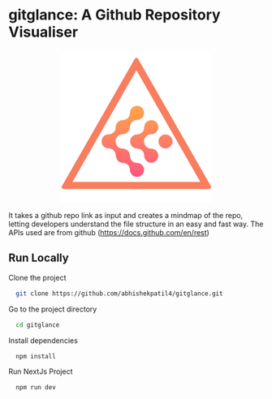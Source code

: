 # gitglance: A Github Repository Visualiser

<div align="center">
  <img src="public/gg_logo/fifth_light.png" height="300">
</div>

It takes a github repo link as input and creates a mindmap of the repo, letting developers understand the file structure in an easy and fast way. The APIs used are from github (https://docs.github.com/en/rest)

## Run Locally

Clone the project

```bash
  git clone https://github.com/abhishekpatil4/gitglance.git
```

Go to the project directory

```bash
  cd gitglance
```
Install dependencies

```bash
  npm install 
```
Run NextJs Project

```bash
  npm run dev
```

